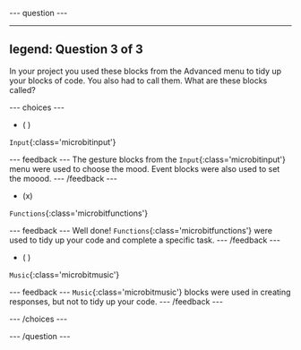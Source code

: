 --- question ---

---
legend: Question 3 of 3
---

In your project you used these blocks from the Advanced menu to tidy up your blocks of code. You also had to call them. What are these blocks called?

--- choices ---

- ( )

`Input`{:class='microbitinput'}

  --- feedback ---
The gesture blocks from the `Input`{:class='microbitinput'} menu were used to choose the mood. Event blocks were also used to set the moood.
  --- /feedback ---

- (x)

`Functions`{:class='microbitfunctions'}

  --- feedback ---
Well done! `Functions`{:class='microbitfunctions'} were used to tidy up your code and complete a specific task.
  --- /feedback ---

- ( )

`Music`{:class='microbitmusic'}

  --- feedback ---
`Music`{:class='microbitmusic'} blocks were used in creating responses, but not to tidy up your code.
  --- /feedback ---

--- /choices ---

--- /question ---
